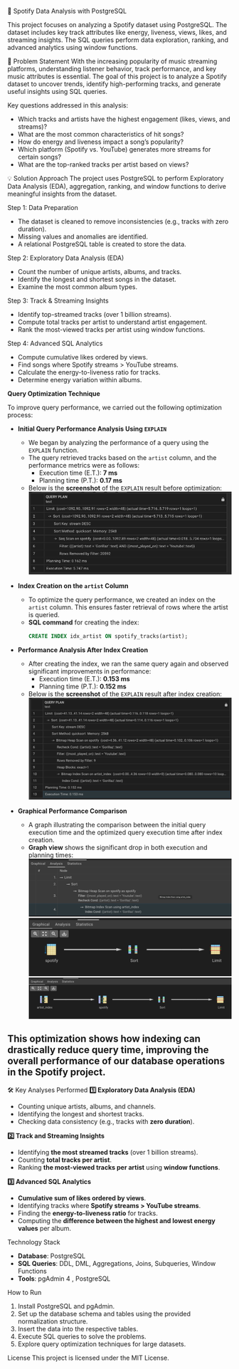 🎵 Spotify Data Analysis with PostgreSQL

This project focuses on analyzing a Spotify dataset using PostgreSQL. The dataset includes key track attributes like energy, liveness, views, likes, and streaming insights. The SQL queries perform data exploration, ranking, and advanced analytics using window functions.

🎯 Problem Statement
With the increasing popularity of music streaming platforms, understanding listener behavior, track performance, and key music attributes is essential. The goal of this project is to analyze a Spotify dataset to uncover trends, identify high-performing tracks, and generate useful insights using SQL queries.

Key questions addressed in this analysis:
- Which tracks and artists have the highest engagement (likes, views, and streams)?
- What are the most common characteristics of hit songs?
- How do energy and liveness impact a song’s popularity?
- Which platform (Spotify vs. YouTube) generates more streams for certain songs?
- What are the top-ranked tracks per artist based on views?

💡 Solution Approach
The project uses PostgreSQL to perform Exploratory Data Analysis (EDA), aggregation, ranking, and window functions to derive meaningful insights from the dataset.

Step 1: Data Preparation
- The dataset is cleaned to remove inconsistencies (e.g., tracks with zero duration).
- Missing values and anomalies are identified.
- A relational PostgreSQL table is created to store the data.

Step 2: Exploratory Data Analysis (EDA)
- Count the number of unique artists, albums, and tracks.
- Identify the longest and shortest songs in the dataset.
- Examine the most common album types.

Step 3: Track & Streaming Insights
- Identify top-streamed tracks (over 1 billion streams).
- Compute total tracks per artist to understand artist engagement.
- Rank the most-viewed tracks per artist using window functions.

Step 4: Advanced SQL Analytics
- Compute cumulative likes ordered by views.
- Find songs where Spotify streams > YouTube streams.
- Calculate the energy-to-liveness ratio for tracks.
- Determine energy variation within albums.


**Query Optimization Technique**

To improve query performance, we carried out the following optimization process:

- **Initial Query Performance Analysis Using `EXPLAIN`**
    - We began by analyzing the performance of a query using the `EXPLAIN` function.
    - The query retrieved tracks based on the `artist` column, and the performance metrics were as follows:
        - Execution time (E.T.): **7 ms**
        - Planning time (P.T.): **0.17 ms**
    - Below is the **screenshot** of the `EXPLAIN` result before optimization:
      ![EXPLAIN Before Index](https://github.com/Veda-Samhitha/Spotify_Analysis-/blob/main/spotify_explain_before_index.png)

- **Index Creation on the `artist` Column**
    - To optimize the query performance, we created an index on the `artist` column. This ensures faster retrieval of rows where the artist is queried.
    - **SQL command** for creating the index:
      ```sql
      CREATE INDEX idx_artist ON spotify_tracks(artist);
      ```

- **Performance Analysis After Index Creation**
    - After creating the index, we ran the same query again and observed significant improvements in performance:
        - Execution time (E.T.): **0.153 ms**
        - Planning time (P.T.): **0.152 ms**
    - Below is the **screenshot** of the `EXPLAIN` result after index creation:
      ![EXPLAIN After Index](https://github.com/Veda-Samhitha/Spotify_Analysis-/blob/main/spotify_explain_after_index.png)

- **Graphical Performance Comparison**
    - A graph illustrating the comparison between the initial query execution time and the optimized query execution time after index creation.
    - **Graph view** shows the significant drop in both execution and planning times:
      ![Performance Graph](https://github.com/Veda-Samhitha/Spotify_Analysis-/blob/main/spotify_graphical%20view%203.png)
      ![Performance Graph](https://github.com/Veda-Samhitha/Spotify_Analysis-/blob/main/spotify_graphical%20view%202.png)
      ![Performance Graph](https://github.com/Veda-Samhitha/Spotify_Analysis-/blob/main/spotify_graphical%20view%201.png)

This optimization shows how indexing can drastically reduce query time, improving the overall performance of our database operations in the Spotify project.
---

 🛠 Key Analyses Performed
 **1️⃣ Exploratory Data Analysis (EDA)**
- Counting unique artists, albums, and channels.
- Identifying the longest and shortest tracks.
- Checking data consistency (e.g., tracks with **zero duration**).

 **2️⃣ Track and Streaming Insights**
- Identifying **the most streamed tracks** (over 1 billion streams).
- Counting **total tracks per artist**.
- Ranking **the most-viewed tracks per artist** using **window functions**.

 **3️⃣ Advanced SQL Analytics**
- **Cumulative sum of likes ordered by views**.
- Identifying tracks where **Spotify streams > YouTube streams**.
- Finding the **energy-to-liveness ratio** for tracks.
- Computing the **difference between the highest and lowest energy values** per album.

Technology Stack
- **Database**: PostgreSQL
- **SQL Queries**: DDL, DML, Aggregations, Joins, Subqueries, Window Functions
- **Tools**: pgAdmin 4 , PostgreSQL 

How to Run 
1. Install PostgreSQL and pgAdmin.
2. Set up the database schema and tables using the provided normalization structure.
3. Insert the data into the respective tables.
4. Execute SQL queries to solve the problems.
5. Explore query optimization techniques for large datasets.


License
This project is licensed under the MIT License.
